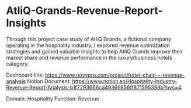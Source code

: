 # AtliQ-Grands-Revenue-Report-Insights

 Through this project case study of AtliQ Grands, a fictional company operating in the hospitality industry, I explored revenue optimization strategies and gained valuable insights to help AtliQ Grands improve their market share and revenue performance in the luxury/business hotels category.


Dashboard link: https://www.novypro.com/project/hotel-chain---revenue-analysis
Notion Document: https://www.notion.so/Hospitality-Industry-Revenue-Report-Analysis-b1f7293666ca49369856ff871595388b?pvs=4 

Domain: Hospitality
Function: Revenue
